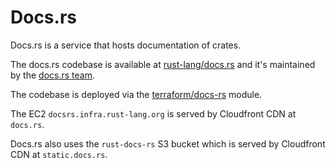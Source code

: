 # Docs.rs

Docs.rs is a service that hosts documentation of crates.

The docs.rs codebase is available at [rust-lang/docs.rs] and
it's maintained by the [docs.rs team](https://www.rust-lang.org/governance/teams/dev-tools#team-docs-rs).

The codebase is deployed via the [terraform/docs-rs] module.

The EC2 `docsrs.infra.rust-lang.org` is served by Cloudfront CDN at `docs.rs`.

Docs.rs also uses the `rust-docs-rs` S3 bucket which is served by Cloudfront CDN at `static.docs.rs`.

[rust-lang/docs.rs]: https://github.com/rust-lang/docs.rs
[terraform/docs-rs]: https://github.com/rust-lang/simpleinfra/tree/master/terraform/docs-rs
